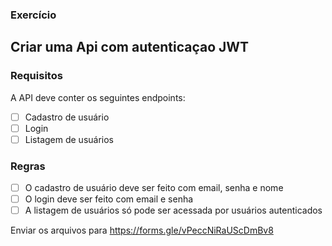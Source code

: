 ### Exercício

## Criar uma Api com autenticaçao JWT

### Requisitos
A API deve conter os seguintes endpoints:

- [ ] Cadastro de usuário
- [ ] Login
- [ ] Listagem de usuários

### Regras
- [ ] O cadastro de usuário deve ser feito com email, senha e nome
- [ ] O login deve ser feito com email e senha
- [ ] A listagem de usuários só pode ser acessada por usuários autenticados

Enviar os arquivos para https://forms.gle/vPeccNiRaUScDmBv8